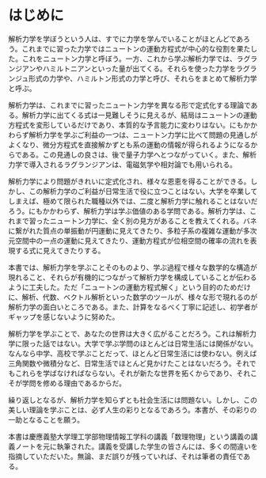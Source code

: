 # はじめに

解析力学を学ぼうという人は、すでに力学を学んでいることがほとんどであろう。これまでに習った力学ではニュートンの運動方程式が中心的な役割を果たした。これをニュートン力学と呼ぼう。一方、これから学ぶ解析力学では、ラグランジアンやハミルトニアンといった量が出てくる。それらを使った力学をラグランジュ形式の力学や、ハミルトン形式の力学と呼び、それらをまとめて解析力学と呼ぶ。

解析力学は、これまでに習ったニュートン力学を異なる形で定式化する理論である。解析力学に出てくる式は一見難しそうに見えるが、結局はニュートンの運動方程式を変形しているだけであり、本質的な予言能力に変わりはない。にもかかわらず解析力学を学ぶご利益の一つは、ニュートン力学に比べて問題の見通しがよくなり、微分方程式を直接解かずとも系の運動の情報が得られるようになるからである。この見通しの良さは、後で量子力学へとつながっていく。また、解析力学で導入されるラグランジアンは、電磁気学や相対論でも用いられる。

解析力学により問題がきれいに定式化され、様々な恩恵を得ることができる。しかし、この解析力学のご利益が日常生活で役に立つことはない。大学を卒業してしまえば、極めて限られた職種以外では、二度と解析力学に触れることはないだろう。にもかかわらず、解析力学は学ぶ価値のある学問である。解析力学は、これまで習ったニュートン力学に、全く別の見方があることを教えてくれる。バネに繋がれた質点の単振動が円運動に見えてきたり、多粒子系の複雑な運動が多次元空間中の一点の運動に見えてきたり、運動方程式が位相空間の確率の流れを表現する式に見えてきたりする。

本書では、解析力学を学ぶことそのものより、学ぶ過程で様々な数学的な構造が現れること、それらが有機的につながって解析力学を構成していることが伝わるように工夫した。ただ「ニュートンの運動方程式解く」という目的のためだけに、解析、代数、ベクトル解析といった数学のツールが、様々な形で現れるのが解析力学の面白いところである。また、計算をなるべく丁寧に記述し、初学者がギャップを感じないように努めた。

解析力学を学ぶことで、あなたの世界は大きく広がることだろう。これは解析力学に限った話ではない。大学で学ぶ学問のほとんどは日常生活には関係がない。なんなら中学、高校で学ぶことだって、ほとんど日常生活には使わない。例えば三角関数や微積分など、日常生活でほとんど見かけたことはないだろう。それでもこれらを学ばなければならない。それが新たな世界を拓くからであり、それこそが学問を修める理由であるからだ。

繰り返しとなるが、解析力学を知らずとも社会生活には問題ない。しかし、この美しい理論を学ぶことは、必ず人生の彩りとなるであろう。本書が、その彩りの一助となることを願う。

本書は慶應義塾大学理工学部物理情報工学科の講義「数理物理」という講義の講義ノートを元に執筆された。講義を受講した学生の皆さんには、多くの間違いを指摘していただいた。無論、まだ誤りが残っていれば、それは筆者の責任である。
